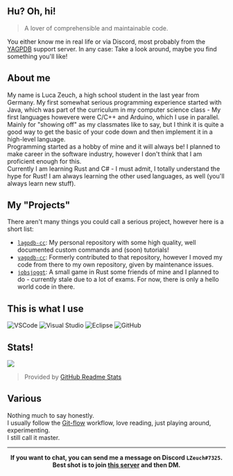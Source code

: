## Hu? Oh, hi!
> A lover of comprehensible and maintainable code.

You either know me in real life or via Discord, most probably from the [YAGPDB](https://yagpdb.xyz/) support server.
In any case: Take a look around, maybe you find something you'll like!

## About me
My name is Luca Zeuch, a high school student in the last year from Germany. My first somewhat serious programming experience started with Java, which was part of the curriculum in my computer science class - My first languages howevere were C/C++ and Arduino, which I use in parallel. Mainly for "showing off" as my classmates like to say, but I think it is quite a good way to get the basic of your code down and then implement it in a high-level language.<br/>
Programming started as a hobby of mine and it will always be! I planned to make career in the software industry, however I don't think that I am proficient enough for this.<br>
Currently I am learning Rust and C# - I must admit, I totally understand the hype for Rust! I am always learning the other used languages, as well (you'll always learn new stuff).

## My "Projects"
There aren't many things you could call a serious project, however here is a short list:

- [`lagpdb-cc`](https://github.com/l-zeuch/lagpdb-cc): My personal repository with some high quality, well documented custom commands and (soon) tutorials!
- [`yagpdb-cc`](https://github.com/yagpdb-cc/yagpdb-cc): Formerly contributed to that repository, however I moved my code from there to my own repository, given by maintenance issues.
- [`jobsjoggt`](https://github.com/Goldscar1/Jobsjoggt): A small game in Rust some friends of mine and I planned to do - currently stale due to a lot of exams. For now, there is only a hello world code in there.


## This is what I use
![VSCode](https://img.shields.io/static/v1?label=VSCode&message=1.53.1-stable&style=for-the-badge&color=007ACC&logo=visual-studio-code)
![Visual Studio](https://img.shields.io/static/v1?label=Visual%20Studio&message=2019&style=for-the-badge&color=5C2D91&logo=visual-studio)
![Eclipse](https://img.shields.io/static/v1?label=Eclipse-IDE&message=2020-6&style=for-the-badge&color=Cb812C&logo=eclipse)
![GitHub](https://img.shields.io/static/v1?label=GitHub&message=l-zeuch&color=191717&style=for-the-badge&logo=github)

## Stats!
<img align="center" src="https://github-readme-stats.vercel.app/api?username=l-zeuch&show_icons=true&title_color=4F8CC9&hide_border=true&icon_color=4F8CC9&theme=radical&hide_title=true&count_private=true"/>

> Provided by [GitHub Readme Stats](https://github.com/anuraghazra/github-readme-stats)

## Various
Nothing much to say honestly.<br/>
I usually follow the [Git-flow](https://nvie.com/posts/a-successful-git-branching-model/) workflow, love reading, just playing around, experimenting.<br>
I still call it master.<br>

---
<div align="center">
   <strong>If you want to chat, you can send me a message on Discord <code>LZeuch#7325</code>. Best shot is to join <a href="https://discord.com/invite/0vYlUK2XBKldPSMY">this server</a> and then DM.</strong>
</div>
